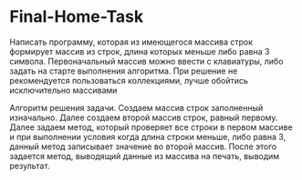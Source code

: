 # Final-Home-Task

Написать программу, которая из имеющегося массива строк формирует массив из строк, длина которых меньше либо равна 3 символа. Первоначальный массив можно ввести с клавиатуры, либо задать на старте выполнения алгоритма. При решение не рекомендуется пользоваться коллекциями, лучше обойтись исключительно массивами


Алгоритм решения задачи.
Создаем массив строк заполненный изначально. Далее создаем второй массив строк, равный первому. Далее задаем метод, который проверяет все строки в первом массиве и при выполнении условия когда длина строки меньше, либо равна 3, данный метод записывает значение во второй массив. После этого задается метод, выводящий данные из массива на печать, выводим результат.
